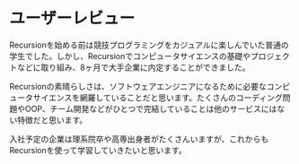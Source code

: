 # ユーザーレビュー

Recursionを始める前は競技プログラミングをカジュアルに楽しんでいた普通の学生でした。しかし、Recursionでコンピュータサイエンスの基礎やプロジェクトなどに取り組み、8ヶ月で大手企業に内定することができました。

Recursionの素晴らしさは、ソフトウェアエンジニアになるために必要なコンピュータサイエンスを網羅していることだと思います。たくさんのコーディング問題やOOP、チーム開発などがひとつで完結していることは他のサービスにはない特徴だと思います。

入社予定の企業は理系院卒や高専出身者がたくさんいますが、これからもRecursionを使って学習していきたいと思います。
